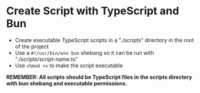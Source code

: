# Create Script with TypeScript and Bun

- Create executable TypeScript scripts in a "./scripts" directory in the root of the project
- Use a `#!/usr/bin/env bun` shebang so it can be run with "./scripts/script-name.ts"
- Use `chmod +x` to make the script executable

**REMEMBER: All scripts should be TypeScript files in the scripts directory with bun shebang and executable permissions.**
